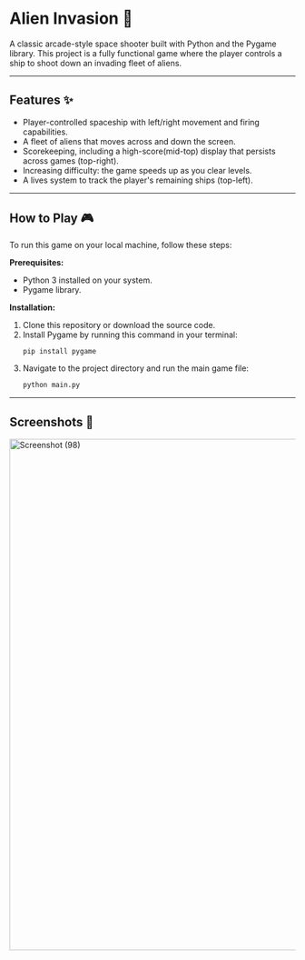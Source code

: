 # Alien Invasion 🚀

A classic arcade-style space shooter built with Python and the Pygame library. This project is a fully functional game where the player controls a ship to shoot down an invading fleet of aliens.

---

## Features ✨
* Player-controlled spaceship with left/right movement and firing capabilities.
* A fleet of aliens that moves across and down the screen.
* Scorekeeping, including a high-score(mid-top) display that persists across games (top-right).
* Increasing difficulty: the game speeds up as you clear levels.
* A lives system to track the player's remaining ships (top-left).

---

## How to Play 🎮

To run this game on your local machine, follow these steps:

**Prerequisites:**
* Python 3 installed on your system.
* Pygame library.

**Installation:**
1.  Clone this repository or download the source code.
2.  Install Pygame by running this command in your terminal:
    ```bash
    pip install pygame
    ```
3.  Navigate to the project directory and run the main game file:
    ```bash
    python main.py
    ```

---

## Screenshots 📸


<img width="1600" height="900" alt="Screenshot (98)" src="https://github.com/user-attachments/assets/33e8528e-080e-4590-97f2-5d89cf030bf8" />

